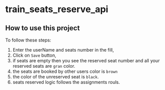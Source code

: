 
# train_seats_reserve_api




## How to use this project

To follow these steps:

1. Enter the userName and seats number in the fill,
2. Click on `Save` button,
3. if seats are empty then you see the reserved seat number and all your reserved seats are `gran` color.
4. the seats are booked by other users color is `brown`
5. the color of the unreserved seat is `black`.
6. seats reserved logic follows the assignments rouls.





